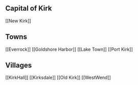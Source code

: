 ## Capital of Kirk
[[New Kirk]]

## Towns
[[Everrock]]
[[Goldshore Harbor]]
[[Lake Town]]
[[Port Kirk]]

## Villages
[[KirkHall]]
[[Kirksdale]]
[[Old Kirk]]
[[WestWend]]